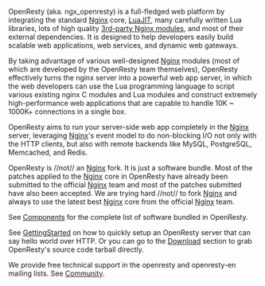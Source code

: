 <!---
    @title         OpenResty
    @creator       Yichun Zhang
    @created       2011-06-21 04:03 GMT
    @modifier      YichunZhang
    @modified      2015-12-30 20:21 GMT
    @changes       34
--->

OpenResty (aka. ngx_openresty) is a full-fledged web platform by integrating the standard [Nginx](nginx/) core, [LuaJIT](luajit/), many carefully written Lua libraries, lots of high quality [3rd-party Nginx modules](components/), and most of their external dependencies. It is designed to help developers easily build scalable web applications, web services, and dynamic web gateways.

By taking advantage of various well-designed [Nginx](nginx/) modules (most of which are developed by the OpenResty team themselves), OpenResty effectively turns the nginx server into a powerful web app server, in which the web developers can use the Lua programming language to script various existing nginx C modules and Lua modules and construct extremely high-performance web applications that are capable to handle 10K ~ 1000K+ connections in a single box.

OpenResty aims to run your server-side web app completely in the [Nginx](nginx/) server, leveraging [Nginx](nginx/)'s event model to do non-blocking I/O not only with the HTTP clients, but also with remote backends like MySQL, PostgreSQL, Memcached, and Redis.

OpenResty is //not// an [Nginx](nginx/) fork. It is just a software bundle. Most of the patches applied to the [Nginx](nginx/) core in OpenResty have already been submitted to the official [Nginx](nginx/) team and most of the patches submitted have also been accepted. We are trying hard //not// to fork [Nginx](nginx/) and always to use the latest best [Nginx](nginx/) core from the official [Nginx](nginx/) team.

See [Components](components/) for the complete list of software bundled in OpenResty.

See [GettingStarted](getting-started/) on how to quickly setup an OpenResty server that can say hello world over HTTP. Or you can go to the [Download](download/) section to grab OpenResty's source code tarball directly.

We provide free technical support in the openresty and openresty-en mailing lists. See [Community](community/).
